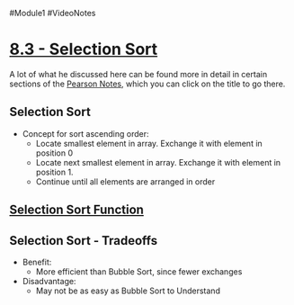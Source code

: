 #Module1 #VideoNotes
# [8.3 - Selection Sort](../Pearson%20Notes/8.3%20Focus%20on%20Software%20Engineering.md#Selection-Sort-Function)
A lot of what he discussed here can be found more in detail in certain sections of the [Pearson Notes](../Pearson%20Notes), which you can click on the title to go there.
## Selection Sort
- Concept for sort ascending order:
	- Locate smallest element in array. Exchange it with element in position 0
	- Locate next smallest element in array. Exchange it with element in position 1.
	- Continue until all elements are arranged in order

## [Selection Sort Function](../Pearson%20Notes/8.3%20Focus%20on%20Software%20Engineering.md#Selection-Sort-Code)

## Selection Sort - Tradeoffs
- Benefit:
	- More efficient than Bubble Sort, since fewer exchanges
- Disadvantage:
	- May not be as easy as Bubble Sort to Understand